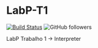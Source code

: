 # LabP-T1

[![Build Status](https://travis-ci.org/xPudimx/LabP-T1.svg?branch=master)](https://travis-ci.org/xPudimx/LabP-T1)
![GitHub followers](https://img.shields.io/github/followers/xPudimx.svg?label=Follow&style=social)

LabP Trabalho 1 -> Interpreter
